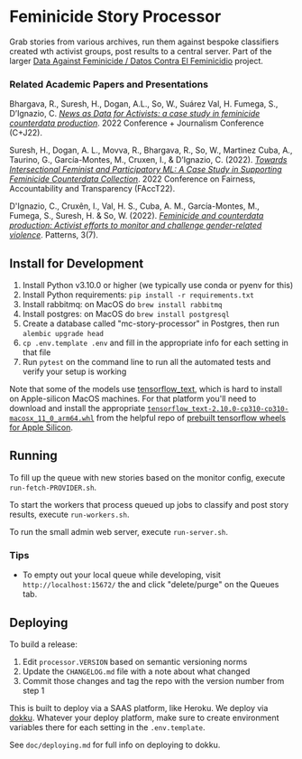 Feminicide Story Processor
==========================

Grab stories from various archives, run them against bespoke classifiers created wth activist groups, post results to a 
central server. Part of the larger [Data Against Feminicide / Datos Contra El Feminicidio](http://datoscontrafeminicidio.net) project.

### Related Academic Papers and Presentations

Bhargava, R., Suresh, H., Dogan, A.L., So, W., Suárez Val, H. Fumega, S., D’Ignazio, C. [_News as Data for Activists: 
a case study in feminicide counterdata production_](https://github.com/browninstitute/c-plus-j-website/raw/main/proceedings/Session9Group2.pdf). 
2022 Conference + Journalism Conference (C+J22).

Suresh, H., Dogan, A. L., Movva, R., Bhargava, R., So, W., Martinez Cuba, A., Taurino, G., García-Montes, 
M., Cruxen, I., & D’Ignazio, C. (2022). [_Towards Intersectional Feminist and Participatory ML: A Case Study in 
Supporting Feminicide Counterdata Collection_](https://dl.acm.org/doi/10.1145/3531146.3533132). 2022 Conference on 
Fairness, Accountability and Transparency (FAccT22).

D'Ignazio, C., Cruxên, I., Val, H. S., Cuba, A. M., García-Montes, M., Fumega, S., Suresh, H. & So, W. (2022). [_Feminicide 
and counterdata production: Activist efforts to monitor and challenge gender-related violence_](https://www.cell.com/patterns/pdf/S2666-3899(22)00127-1.pdf).
 Patterns, 3(7).

Install for Development
-----------------------

1. Install Python v3.10.0 or higher (we typically use conda or pyenv for this)
2. Install Python requirements: `pip install -r requirements.txt`
3. Install rabbitmq: on MacOS do `brew install rabbitmq`
4. Install postgres: on MacOS do `brew install postgresql`
5. Create a database called "mc-story-processor" in Postgres, then run `alembic upgrade head`
6. `cp .env.template .env` and fill in the appropriate info for each setting in that file
7. Run `pytest` on the command line to run all the automated tests and verify your setup is working

Note that some of the models use [tensorflow_text](https://pypi.org/project/tensorflow-text/), which is hard to 
install on Apple-silicon MacOS machines. For that platform you'll need to download and install the appropriate
[`tensorflow_text-2.10.0-cp310-cp310-macosx_11_0_arm64.whl`](https://github.com/sun1638650145/Libraries-and-Extensions-for-TensorFlow-for-Apple-Silicon/releases/download/v2.10/tensorflow_text-2.10.0-cp310-cp310-macosx_11_0_arm64.whl)
from the helpful repo of [prebuilt tensorflow wheels for Apple Silicon](https://github.com/sun1638650145/Libraries-and-Extensions-for-TensorFlow-for-Apple-Silicon/releases/). 

Running
-------

To fill up the queue with new stories based on the monitor config, execute `run-fetch-PROVIDER.sh`.

To start the workers that process queued up jobs to classify and post story results, execute `run-workers.sh`.

To run the small admin web server, execute `run-server.sh`.

### Tips

* To empty out your local queue while developing, visit `http://localhost:15672/` the and click "delete/purge"
on the Queues tab.

Deploying
---------

To build a release:

1. Edit `processor.VERSION` based on semantic versioning norms
2. Update the `CHANGELOG.md` file with a note about what changed
3. Commit those changes and tag the repo with the version number from step 1

This is built to deploy via a SAAS platform, like Heroku. We deploy via [dokku](https://dokku.com). Whatever your deploy
platform, make sure to create environment variables there for each setting in the `.env.template`.

See `doc/deploying.md` for full info on deploying to dokku.
